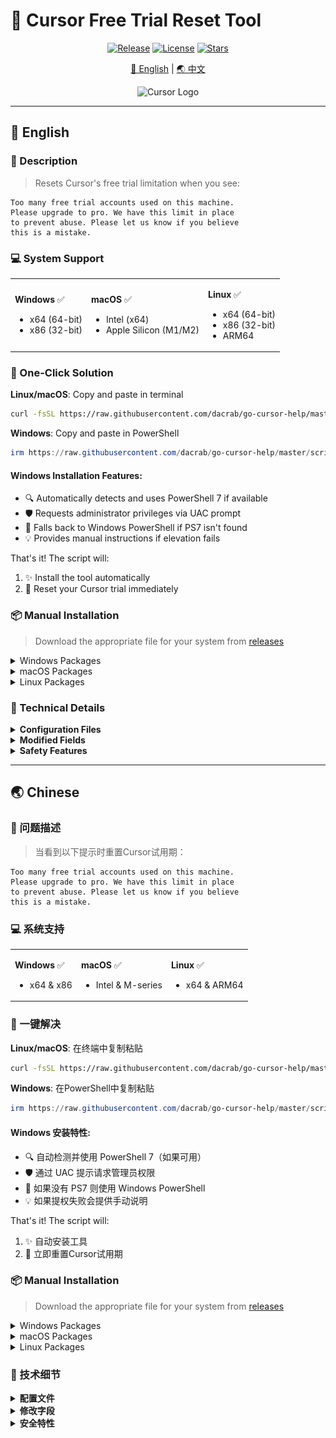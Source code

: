 # 🚀 Cursor Free Trial Reset Tool

<div align="center">

[![Release](https://img.shields.io/github/v/release/dacrab/go-cursor-help?style=flat-square&logo=github&color=blue)](https://github.com/dacrab/go-cursor-help/releases/latest)
[![License](https://img.shields.io/badge/license-MIT-blue.svg?style=flat-square&logo=bookstack)](https://github.com/dacrab/go-cursor-help/blob/master/LICENSE)
[![Stars](https://img.shields.io/github/stars/dacrab/go-cursor-help?style=flat-square&logo=github)](https://github.com/dacrab/go-cursor-help/stargazers)

[🌟 English](#english) | [🌏 中文](#chinese)

<img src="https://ai-cursor.com/wp-content/uploads/2024/09/logo-cursor-ai-png.webp" alt="Cursor Logo" width="120"/>

</div>

---

## 🌟 English

### 📝 Description

> Resets Cursor's free trial limitation when you see:

```text
Too many free trial accounts used on this machine.
Please upgrade to pro. We have this limit in place
to prevent abuse. Please let us know if you believe
this is a mistake.
```

### 💻 System Support

<table>
<tr>
<td>

**Windows** ✅
- x64 (64-bit)
- x86 (32-bit)

</td>
<td>

**macOS** ✅
- Intel (x64)
- Apple Silicon (M1/M2)

</td>
<td>

**Linux** ✅
- x64 (64-bit)
- x86 (32-bit)
- ARM64

</td>
</tr>
</table>

### 🚀 One-Click Solution

**Linux/macOS**: Copy and paste in terminal
```bash
curl -fsSL https://raw.githubusercontent.com/dacrab/go-cursor-help/master/scripts/install.sh | sudo bash
```

**Windows**: Copy and paste in PowerShell
```powershell
irm https://raw.githubusercontent.com/dacrab/go-cursor-help/master/scripts/install.ps1 | iex
```

#### Windows Installation Features:
- 🔍 Automatically detects and uses PowerShell 7 if available
- 🛡️ Requests administrator privileges via UAC prompt
- 📝 Falls back to Windows PowerShell if PS7 isn't found
- 💡 Provides manual instructions if elevation fails

That's it! The script will:
1. ✨ Install the tool automatically
2. 🔄 Reset your Cursor trial immediately

### 📦 Manual Installation

> Download the appropriate file for your system from [releases](https://github.com/dacrab/go-cursor-help/releases/latest)

<details>
<summary>Windows Packages</summary>

- 64-bit: `cursor-id-modifier_windows_x64.exe`
- 32-bit: `cursor-id-modifier_windows_x86.exe`
</details>

<details>
<summary>macOS Packages</summary>

- Intel: `cursor-id-modifier_darwin_x64_intel`
- M1/M2: `cursor-id-modifier_darwin_arm64_apple_silicon`
</details>

<details>
<summary>Linux Packages</summary>

- 64-bit: `cursor-id-modifier_linux_x64`
- 32-bit: `cursor-id-modifier_linux_x86`
- ARM64: `cursor-id-modifier_linux_arm64`
</details>

### 🔧 Technical Details

<details>
<summary><b>Configuration Files</b></summary>

The program modifies Cursor's `storage.json` config file located at:

- Windows: `%APPDATA%\Cursor\User\globalStorage\storage.json`
- macOS: `~/Library/Application Support/Cursor/User/globalStorage/storage.json`
- Linux: `~/.config/Cursor/User/globalStorage/storage.json`
</details>

<details>
<summary><b>Modified Fields</b></summary>

The tool generates new unique identifiers for:
- `telemetry.machineId`
- `telemetry.macMachineId`
- `telemetry.devDeviceId`
- `telemetry.sqmId`
</details>

<details>
<summary><b>Safety Features</b></summary>

- ✅ Safe process termination
- ✅ Atomic file operations
- ✅ Error handling and recovery
</details>

---

## 🌏 Chinese

### 📝 问题描述

> 当看到以下提示时重置Cursor试用期：

```text
Too many free trial accounts used on this machine.
Please upgrade to pro. We have this limit in place
to prevent abuse. Please let us know if you believe
this is a mistake.
```

### 💻 系统支持

<table>
<tr>
<td>

**Windows** ✅
- x64 & x86

</td>
<td>

**macOS** ✅
- Intel & M-series

</td>
<td>

**Linux** ✅
- x64 & ARM64

</td>
</tr>
</table>

### 🚀 一键解决

**Linux/macOS**: 在终端中复制粘贴
```bash
curl -fsSL https://raw.githubusercontent.com/dacrab/go-cursor-help/master/scripts/install.sh | sudo bash
```

**Windows**: 在PowerShell中复制粘贴
```powershell
irm https://raw.githubusercontent.com/dacrab/go-cursor-help/master/scripts/install.ps1 | iex
```

#### Windows 安装特性:
- 🔍 自动检测并使用 PowerShell 7（如果可用）
- 🛡️ 通过 UAC 提示请求管理员权限
- 📝 如果没有 PS7 则使用 Windows PowerShell
- 💡 如果提权失败会提供手动说明

That's it! The script will:
1. ✨ 自动安装工具
2. 🔄 立即重置Cursor试用期

### 📦 Manual Installation

> Download the appropriate file for your system from [releases](https://github.com/dacrab/go-cursor-help/releases/latest)

<details>
<summary>Windows Packages</summary>

- 64-bit: `cursor-id-modifier_windows_x64.exe`
- 32-bit: `cursor-id-modifier_windows_x86.exe`
</details>

<details>
<summary>macOS Packages</summary>

- Intel: `cursor-id-modifier_darwin_x64_intel`
- M1/M2: `cursor-id-modifier_darwin_arm64_apple_silicon`
</details>

<details>
<summary>Linux Packages</summary>

- 64-bit: `cursor-id-modifier_linux_x64`
- 32-bit: `cursor-id-modifier_linux_x86`
- ARM64: `cursor-id-modifier_linux_arm64`
</details>

### 🔧 技术细节

<details>
<summary><b>配置文件</b></summary>

程序修改Cursor的`storage.json`配置文件，位于：

- Windows: `%APPDATA%\Cursor\User\globalStorage\`
- macOS: `~/Library/Application Support/Cursor/User/globalStorage/`
- Linux: `~/.config/Cursor/User/globalStorage/`
</details>

<details>
<summary><b>修改字段</b></summary>

工具会生成新的唯一标识符：
- `telemetry.machineId`
- `telemetry.macMachineId`
- `telemetry.devDeviceId`
- `telemetry.sqmId`
</details>

<details>
<summary><b>安全特性</b></summary>

## 🔔 关注公众号
#### 获取更多精彩内容
- 第一时间获取最新版本更新
- CursorAI使用技巧和最佳实践
- 利用AI提升编程效率
- 更多AI工具和开发资源

![微信公众号二维码](img/wx_public_2.png)
  
---

## ⭐ Project Stats

<div align="center">

[![Star History Chart](https://api.star-history.com/svg?repos=yuaotian/go-cursor-help&type=Date)](https://star-history.com/#yuaotian/go-cursor-help&Date)

![Repobeats analytics image](https://repobeats.axiom.co/api/embed/ddaa9df9a94b0029ec3fad399e1c1c4e75755477.svg "Repobeats analytics image")

</div>

## 📄 License

<details>
<summary><b>MIT License</b></summary>

Copyright (c) 2024

Permission is hereby granted, free of charge, to any person obtaining a copy
of this software and associated documentation files (the "Software"), to deal
in the Software without restriction, including without limitation the rights
to use, copy, modify, merge, publish, distribute, sublicense, and/or sell
copies of the Software, and to permit persons to whom the Software is
furnished to do so, subject to the following conditions:

The above copyright notice and this permission notice shall be included in all
copies or substantial portions of the Software.
</details>
